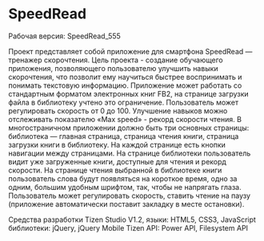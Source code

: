 # SpeedRead

Рабочая версия: SpeedRead_555


Проект представляет собой приложение для смартфона SpeedRead — тренажер
скорочтения. Цель проекта - создание обучающего приложения, позволяющего пользователю
улучшить навыки скорочтения, что позволит ему научиться быстрее воспринимать и понимать
текстовую информацию. Приложение может работать со стандартным форматом электронных
книг FB2, на странице загрузки файла в библиотеку учтено это ограничение. Пользователь
может регулировать скорость от 0 до 100. Улучшение навыков можно отслеживать показателю
«Max speed» - рекорд скорости чтения. В многостраничном приложении должно быть три
основных страницы: библиотека — главная страница, страница чтения книги, страница
загрузки книги в библиотеку. На каждой странице есть кнопки навигации между страницами.
На странице библиотеки пользователь видит уже загруженные книги, доступные для чтения и
рекорд скорости. На странице чтения выбранной в библиотеке книги пользователь слова будут
появляться на короткое время, одно за одним, большим удобным шрифтом, так, чтобы не
напрягать глаза. Пользователь может регулировать скорость, ставить чтение на паузу
(приложение автоматически поставит закладку в месте остановки).


Средства разработки
Tizen Studio V1.2,
языки: HTML5, CSS3, JavaScript
библиотеки: jQuery, jQuery Mobile
Tizen API: Power API, Filesystem API

